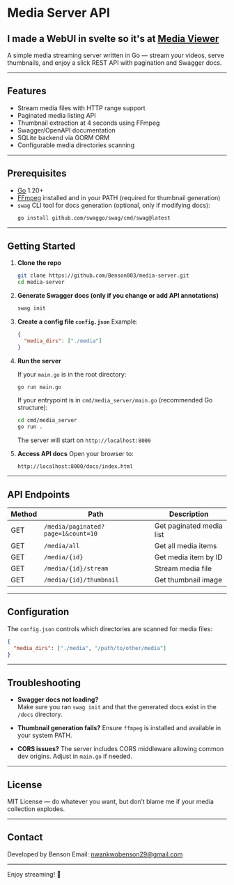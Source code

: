 # Media Server API
## I made a WebUI in svelte so it's at [Media Viewer](https://github.com/Benson003/media_server_ui)

A simple media streaming server written in Go — stream your videos, serve thumbnails, and enjoy a slick REST API with pagination and Swagger docs.

---

## Features

- Stream media files with HTTP range support
- Paginated media listing API
- Thumbnail extraction at 4 seconds using FFmpeg
- Swagger/OpenAPI documentation
- SQLite backend via GORM ORM
- Configurable media directories scanning

---

## Prerequisites

- [Go](https://go.dev/dl/) 1.20+
- [FFmpeg](https://ffmpeg.org/download.html) installed and in your PATH (required for thumbnail generation)
- `swag` CLI tool for docs generation (optional, only if modifying docs):
  ```bash
  go install github.com/swaggo/swag/cmd/swag@latest
  ```

---

## Getting Started

1. **Clone the repo**

   ```bash
   git clone https://github.com/Benson003/media-server.git
   cd media-server
   ```

2. **Generate Swagger docs (only if you change or add API annotations)**

   ```bash
   swag init
   ```

3. **Create a config file `config.json`**
   Example:

   ```json
   {
     "media_dirs": ["./media"]
   }
   ```

4. **Run the server**

   If your `main.go` is in the root directory:
   ```bash
   go run main.go
   ```
   If your entrypoint is in `cmd/media_server/main.go` (recommended Go structure):
   ```bash
   cd cmd/media_server
   go run .
   ```

   The server will start on `http://localhost:8000`

5. **Access API docs**
   Open your browser to:

   ```
   http://localhost:8000/docs/index.html
   ```

---

## API Endpoints

| Method | Path                    | Description              |
| ------ | ----------------------- | ------------------------ |
| GET    | `/media/paginated?page=1&count=10`                | Get paginated media list |
| GET    | `/media/all`            | Get all media items      |
| GET    | `/media/{id}`           | Get media item by ID     |
| GET    | `/media/{id}/stream`    | Stream media file        |
| GET    | `/media/{id}/thumbnail` | Get thumbnail image      |

---

## Configuration

The `config.json` controls which directories are scanned for media files:

```json
{
  "media_dirs": ["./media", "/path/to/other/media"]
}
```

---

## Troubleshooting

* **Swagger docs not loading?**  
  Make sure you ran `swag init` and that the generated docs exist in the `/docs` directory.

* **Thumbnail generation fails?**
  Ensure `ffmpeg` is installed and available in your system PATH.

* **CORS issues?**
  The server includes CORS middleware allowing common dev origins. Adjust in `main.go` if needed.

---

## License

MIT License — do whatever you want, but don’t blame me if your media collection explodes.

---

## Contact

Developed by Benson
Email: [nwankwobenson29@gmail.com](mailto:nwankwobenson29@gmail.com)

---

Enjoy streaming! 🚀

